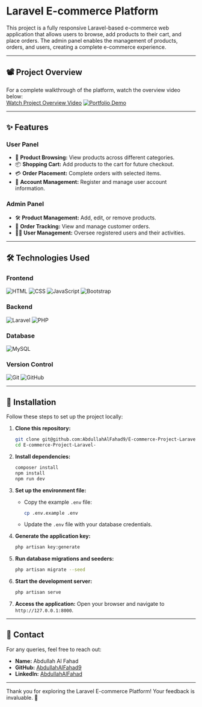 # **Laravel E-commerce Platform**

This project is a fully responsive Laravel-based e-commerce web application that allows users to browse, add products to their cart, and place orders. The admin panel enables the management of products, orders, and users, creating a complete e-commerce experience.

---

## **📽️ Project Overview**
For a complete walkthrough of the platform, watch the overview video below:  
[Watch Project Overview Video](https://youtu.be/vsDUPqgWQwM?si=QXD3gCN9jAJdiGJy)
[![Portfolio Demo](https://img.youtube.com/vi/vsDUPqgWQwM/maxresdefault.jpg)](https://youtu.be/vsDUPqgWQwM?si=XbQ2YKtVr_5GrWdL)


---

## **✨ Features**

### **User Panel**
- 🛒 **Product Browsing:** View products across different categories.
- 📦 **Shopping Cart:** Add products to the cart for future checkout.
- 💳 **Order Placement:** Complete orders with selected items.
- 👤 **Account Management:** Register and manage user account information.

### **Admin Panel**
- 🛠️ **Product Management:** Add, edit, or remove products.
- 📑 **Order Tracking:** View and manage customer orders.
- 🧑‍💼 **User Management:** Oversee registered users and their activities.

---

## **🛠️ Technologies Used**

### **Frontend**
![HTML](https://img.shields.io/badge/HTML-E34F26?style=for-the-badge&logo=html5&logoColor=white)
![CSS](https://img.shields.io/badge/CSS-1572B6?style=for-the-badge&logo=css3&logoColor=white)
![JavaScript](https://img.shields.io/badge/JavaScript-F7DF1E?style=for-the-badge&logo=javascript&logoColor=black)
![Bootstrap](https://img.shields.io/badge/Bootstrap-7952B3?style=for-the-badge&logo=bootstrap&logoColor=white)

### **Backend**
![Laravel](https://img.shields.io/badge/Laravel-FF2D20?style=for-the-badge&logo=laravel&logoColor=white)
![PHP](https://img.shields.io/badge/PHP-777BB4?style=for-the-badge&logo=php&logoColor=white)

### **Database**
![MySQL](https://img.shields.io/badge/MySQL-4479A1?style=for-the-badge&logo=mysql&logoColor=white)

### **Version Control**
![Git](https://img.shields.io/badge/Git-F05032?style=for-the-badge&logo=git&logoColor=white)
![GitHub](https://img.shields.io/badge/GitHub-181717?style=for-the-badge&logo=github&logoColor=white)

---

## **🚀 Installation**

Follow these steps to set up the project locally:

1. **Clone this repository:**
   ```bash
   git clone git@github.com:AbdullahAlFahad9/E-commerce-Project-Laravel-.git
   cd E-commerce-Project-Laravel-
   ```

2. **Install dependencies:**
   ```bash
   composer install
   npm install
   npm run dev
   ```

3. **Set up the environment file:**
   - Copy the example `.env` file:
     ```bash
     cp .env.example .env
     ```
   - Update the `.env` file with your database credentials.

4. **Generate the application key:**
   ```bash
   php artisan key:generate
   ```

5. **Run database migrations and seeders:**
   ```bash
   php artisan migrate --seed
   ```

6. **Start the development server:**
   ```bash
   php artisan serve
   ```

7. **Access the application:**
   Open your browser and navigate to `http://127.0.0.1:8000`.

---

## **📧 Contact**
For any queries, feel free to reach out:
- **Name:** Abdullah Al Fahad  
- **GitHub:** [AbdullahAlFahad9](https://github.com/AbdullahAlFahad9)
- **LinkedIn:** [AbdullahAlFahad](https://www.linkedin.com/in/abdullah-al-fahad-26569b1b6/)

---

Thank you for exploring the Laravel E-commerce Platform! Your feedback is invaluable. 🌟

